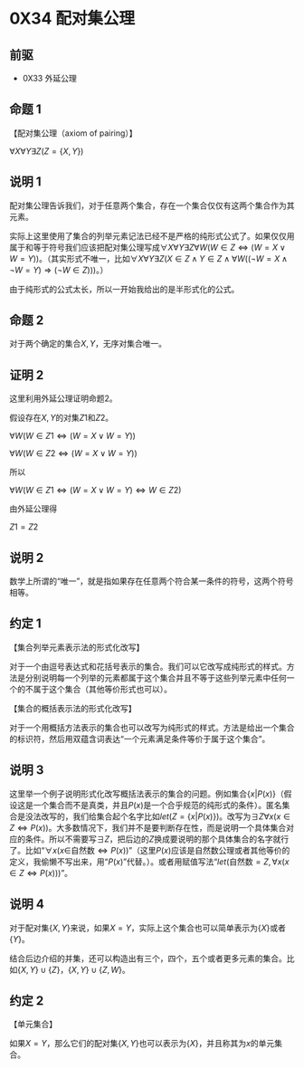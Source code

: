 # 0X34 配对集公理

## 前驱

* 0X33 外延公理

## 命题 1

【配对集公理（axiom of pairing）】

$\forall X \forall Y\exists Z(Z=\{X,Y\})$

## 说明 1

配对集公理告诉我们，对于任意两个集合，存在一个集合仅仅有这两个集合作为其元素。

实际上这里使用了集合的列举元素记法已经不是严格的纯形式公式了。如果仅仅用属于和等于符号我们应该把配对集公理写成$\forall X \forall Y\exists Z\forall W(W\in Z \iff(W=X \vee W=Y) )$。（其实形式不唯一，比如$\forall X \forall Y\exists Z(X\in Z\wedge Y\in Z \wedge \forall W((\neg W=X\wedge\neg W=Y)\Rightarrow(\neg W\in Z)))$。）

由于纯形式的公式太长，所以一开始我给出的是半形式化的公式。

## 命题 2

对于两个确定的集合$X,Y$，无序对集合唯一。

## 证明 2

这里利用外延公理证明命题2。

假设存在$X,Y$的对集$Z1$和$Z2$。

$\forall W(W\in Z1 \iff(W=X \vee W=Y) )$

$\forall W(W\in Z2 \iff(W=X \vee W=Y) )$

所以

$\forall W(W\in Z1 \iff(W=X \vee W=Y) \iff W\in Z2 )$

由外延公理得

$Z1=Z2$

## 说明 2

数学上所谓的“唯一”，就是指如果存在任意两个符合某一条件的符号，这两个符号相等。

## 约定 1

【集合列举元素表示法的形式化改写】

对于一个由逗号表达式和花括号表示的集合。我们可以它改写成纯形式的样式。方法是分别说明每一个列举的元素都属于这个集合并且不等于这些列举元素中任何一个的不属于这个集合（其他等价形式也可以）。

【集合的概括表示法的形式化改写】

对于一个用概括方法表示的集合也可以改写为纯形式的样式。方法是给出一个集合的标识符，然后用双蕴含词表达“一个元素满足条件等价于属于这个集合”。

## 说明 3

这里举一个例子说明形式化改写概括法表示的集合的问题。例如集合$\{x|P(x)\}$（假设这是一个集合而不是真类，并且$P(x)$是一个合乎规范的纯形式的条件）。匿名集合是没法改写的，我们给集合起个名字比如$let(Z=\{x|P(x)\})$。改写为$\exists Z\forall x(x\in Z\iff P(x))$。大多数情况下，我们并不是要判断存在性，而是说明一个具体集合对应的条件。所以不需要写$\exists Z$，把后边的$Z$换成要说明的那个具体集合的名字就行了。比如“$\forall x(x\in$自然数$\iff P(x))$”（这里$P(x)$应该是自然数公理或者其他等价的定义，我偷懒不写出来，用“$P(x)$”代替。）。或者用赋值写法“$let($自然数$=Z,\forall x(x\in Z\iff P(x)))$”。

## 说明 4

对于配对集$\{X,Y\}$来说，如果$X=Y$，实际上这个集合也可以简单表示为$\{X\}$或者$\{Y\}$。

结合后边介绍的并集，还可以构造出有三个，四个，五个或者更多元素的集合。比如$\{X,Y\}\cup\{Z\}$，$\{X,Y\}\cup\{Z,W\}$。

## 约定 2

【单元集合】

如果$X=Y$，那么它们的配对集$\{X,Y\}$也可以表示为$\{X\}$，并且称其为$x$的单元集合。
